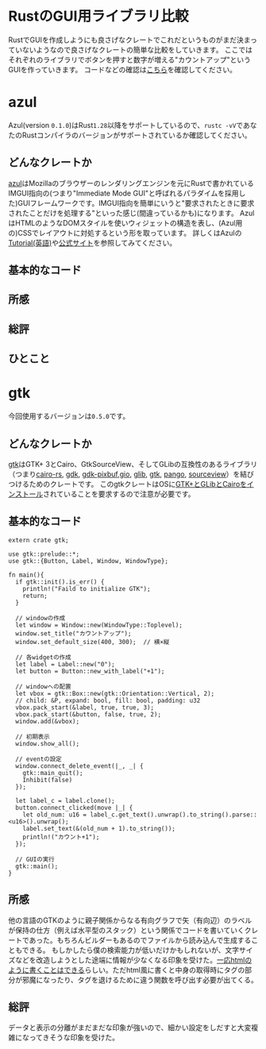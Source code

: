 # RustのGUI用ライブラリ比較
RustでGUIを作成しようにも良さげなクレートでこれだというものがまだ決まっていないようなので良さげなクレートの簡単な比較をしていきます。
ここではそれぞれのライブラリでボタンを押すと数字が増える"カウントアップ"というGUIを作っていきます。
コードなどの確認は[こちら](https://github.com/ogata-k/GUI_cmp)を確認してください。

# azul
Azul(version ```0.1.0```)はRust```1.28```以降をサポートしているので、```rustc -vV```であなたのRustコンパイラのバージョンがサポートされているか確認してください。
## どんなクレートか
[azul](https://github.com/maps4print/azul)はMozillaのブラウザーのレンダリングエンジンを元にRustで書かれているIMGUI指向の(つまり"Immediate Mode GUI"と呼ばれるパラダイムを採用した)GUIフレームワークです。IMGUI指向を簡単にいうと"要求されたときに要求されたことだけを処理する"といった感じ(間違っているかも)になります。
AzulはHTMLのようなDOMスタイルを使いウィジェットの構造を表し、(Azul用の)CSSでレイアウトに対処するという形を取っています。
詳しくはAzulの[Tutorial(英語)](https://github.com/maps4print/azul/wiki)や[公式サイト](https://azul.rs/)を参照してみてください。
## 基本的なコード
## 所感
## 総評
## ひとこと

# gtk
今回使用するバージョンは```0.5.0```です。
## どんなクレートか
[gtk](https://github.com/gtk-rs/gtk)はGTK+ 3とCairo、GtkSourceView、そしてGLibの互換性のあるライブラリ（つまり[cairo-rs](https://crates.io/crates/cairo-rs), [gdk](https://crates.io/crates/gdk), [gdk-pixbuf](https://crates.io/crates/gdk-pixbuf),[gio](https://crates.io/crates/gio), [glib](https://crates.io/crates/glib), [gtk](https://crates.io/crates/gtk), [pango](https://crates.io/crates/pango), [sourceview](https://crates.io/crates/sourceview)）を結びつけるためのクレートです。
このgtkクレートはOSに[GTK+とGLibとCairoをインストール](https://gtk-rs.org/docs-src/requirements.html)されていることを要求するので注意が必要です。
## 基本的なコード
```
extern crate gtk;

use gtk::prelude::*;
use gtk::{Button, Label, Window, WindowType};

fn main(){
  if gtk::init().is_err() {
    println!("Faild to initialize GTK");
    return;
  }

  // windowの作成
  let window = Window::new(WindowType::Toplevel);
  window.set_title("カウントアップ");
  window.set_default_size(400, 300);  // 横×縦

  // 各widgetの作成
  let label = Label::new("0");
  let button = Button::new_with_label("+1");
  
  // windowへの配置
  let vbox = gtk::Box::new(gtk::Orientation::Vertical, 2);
  // child: &P, expand: bool, fill: bool, padding: u32
  vbox.pack_start(&label, true, true, 3); 
  vbox.pack_start(&button, false, true, 2);
  window.add(&vbox);
  
  // 初期表示
  window.show_all();

  // eventの設定
  window.connect_delete_event(|_, _| {
    gtk::main_quit();
    Inhibit(false)
  });

  let label_c = label.clone();
  button.connect_clicked(move |_| {
    let old_num: u16 = label_c.get_text().unwrap().to_string().parse::<u16>().unwrap();
    label.set_text(&(old_num + 1).to_string());
    println!("カウント+1");
  });

  // GUIの実行
  gtk::main();
}
```
## 所感
他の言語のGTKのように親子関係からなる有向グラフで矢（有向辺）のラベルが保持の仕方（例えば水平型のスタック）という関係でコードを書いていくクレートであった。もちろんビルダーもあるのでファイルから読み込んで生成することもできる。
もしかしたら僕の検索能力が低いだけかもしれないが、文字サイズなどを改造しようとした途端に情報が少なくなる印象を受けた。[一応htmlのように書くことはできる](https://gtk-rs.org/docs/gtk/struct.Label.html#markup-styled-text)らしい。ただhtml風に書くと中身の取得時にタグの部分が邪魔になったり、タグを退けるために違う関数を呼び出す必要が出てくる。
## 総評
データと表示の分離がまだまだな印象が強いので、細かい設定をしだすと大変複雑になってきそうな印象を受けた。


